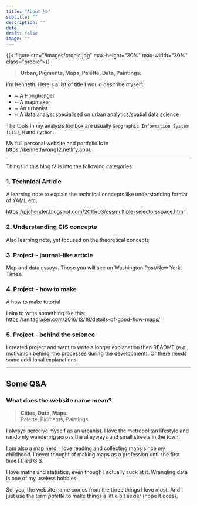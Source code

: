 ```yaml
---
title: "About Me"
subtitle: ""
description: ""
date: 
draft: false
image: ""
---
```


{{< figure src="/images/propic.jpg" max-height="30%" max-width="30%" class="propic">}}

> **Urban, Pigments, Maps, Palette, Data, Paintings.**

I'm Kenneth. Here's a list of title I would describe myself:

* ~ A Hongkonger
* ~ A mapmaker
* ~ An urbanist
* ~ A data analyst specialised on urban analytics/spatial data science

The tools in my analysis toolbox are usually `Geographic Information System (GIS)`, `R` and `Python`.

My full personal website and portfolio is in https://kennethwong12.netlify.app/.

---

Things in this blog falls into the following categories:

### 1. Technical Article

A learning note to explain the technical concepts like understanding format of YAML etc.

https://pjchender.blogspot.com/2015/03/cssmultiple-selectorsspace.html

### 2. Understanding GIS concepts

Also learning note, yet focused on the theoretical concepts.

### 3. Project - journal-like article

Map and data essays. Those you will see on Washington Post/New York Times.

### 4. Project - how to make

A how to make tutorial

I aim to write something like this:
https://anitagraser.com/2016/12/18/details-of-good-flow-maps/

### 5. Project - behind the science

I created project and want to write a longer explanation then README (e.g. motivation behind, the processes during the development). Or there needs some additional explanations.

---

## Some Q&A

### What does the website name mean?

> **Cities, Data, Maps.**  
> Palette, Pigments, Paintings.

I always perceive myself as an urbanist. I love the metropolitan lifestyle and randomly wandering across the alleyways and small streets in the town.

I am also a map nerd. I love reading and collecting maps since my childhood. I never thought of making maps as a profession until the first time I tried GIS.

I love maths and statistics, even though I actually suck at it. Wrangling data is one of my useless hobbies.

So, yea, the website name comes from the three things I love most. And I just use the term *palette* to make things a little bit sexier (hope it does).
